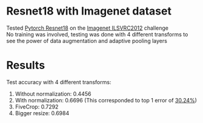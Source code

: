 # Resnet18 with Imagenet dataset

Tested [Pytorch Resnet18](https://github.com/pytorch/vision/blob/master/torchvision/models/resnet.py) on the [Imagenet ILSVRC2012](http://image-net.org/challenges/LSVRC/2012/index) challenge  
No training was involved, testing was done with 4 different transforms to see the power of data augmentation and adaptive pooling layers  

# Results

Test accuracy with 4 different transforms:  
1. Without normalization: 0.4456
2. With normalization: 0.6696 (This corresponded to top 1 error of [30.24%](https://pytorch.org/docs/stable/torchvision/models.html))
3. FiveCrop: 0.7292
4. Bigger resize: 0.6984
